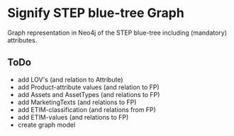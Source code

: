 # Signify STEP blue-tree Graph
Graph representation in Neo4j of the STEP blue-tree including (mandatory) attributes. 

## ToDo

  - add LOV's (and relation to Attribute)
  - add Product-attribute values (and relation to FP)
  - add Assets and AssetTypes (and relations to FP)
  - add MarketingTexts (and relations to FP)
  - add ETIM-classification (and relations from FP)
  - add ETIM-values (and relations to FP)
  - create graph model